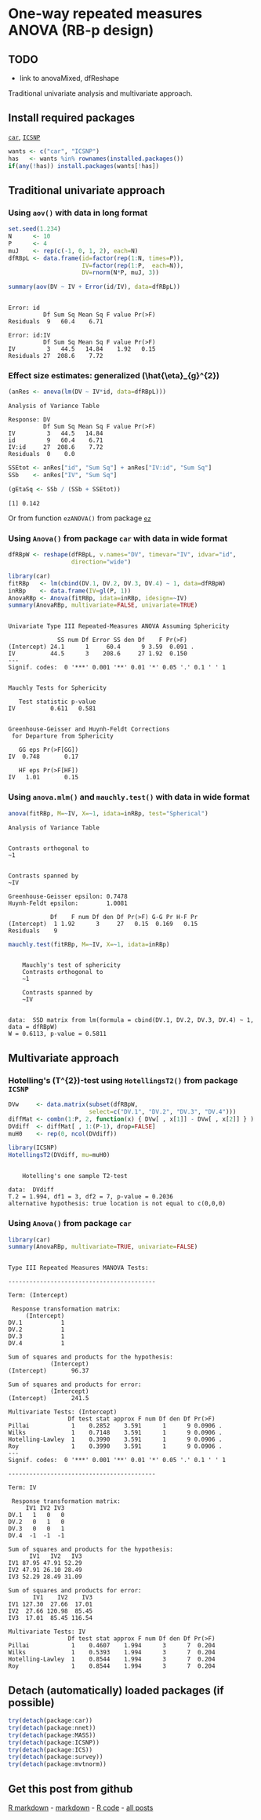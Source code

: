 One-way repeated measures ANOVA (RB-p design)
=========================

TODO
-------------------------

 - link to anovaMixed, dfReshape

Traditional univariate analysis and multivariate approach.

Install required packages
-------------------------

[`car`](http://cran.r-project.org/package=car), [`ICSNP`](http://cran.r-project.org/package=ICSNP)


```r
wants <- c("car", "ICSNP")
has   <- wants %in% rownames(installed.packages())
if(any(!has)) install.packages(wants[!has])
```


Traditional univariate approach
-------------------------

### Using `aov()` with data in long format


```r
set.seed(1.234)
N      <- 10
P      <- 4
muJ    <- rep(c(-1, 0, 1, 2), each=N)
dfRBpL <- data.frame(id=factor(rep(1:N, times=P)),
                     IV=factor(rep(1:P,  each=N)),
                     DV=rnorm(N*P, muJ, 3))
```



```r
summary(aov(DV ~ IV + Error(id/IV), data=dfRBpL))
```

```

Error: id
          Df Sum Sq Mean Sq F value Pr(>F)
Residuals  9   60.4    6.71               

Error: id:IV
          Df Sum Sq Mean Sq F value Pr(>F)
IV         3   44.5   14.84    1.92   0.15
Residuals 27  208.6    7.72               
```


### Effect size estimates: generalized \(\hat{\eta}_{g}^{2}\)


```r
(anRes <- anova(lm(DV ~ IV*id, data=dfRBpL)))
```

```
Analysis of Variance Table

Response: DV
          Df Sum Sq Mean Sq F value Pr(>F)
IV         3   44.5   14.84               
id         9   60.4    6.71               
IV:id     27  208.6    7.72               
Residuals  0    0.0                       
```



```r
SSEtot <- anRes["id", "Sum Sq"] + anRes["IV:id", "Sum Sq"]
SSb    <- anRes["IV", "Sum Sq"]
```



```r
(gEtaSq <- SSb / (SSb + SSEtot))
```

```
[1] 0.142
```


Or from function `ezANOVA()` from package [`ez`](http://cran.r-project.org/package=ez)

### Using `Anova()` from package `car` with data in wide format


```r
dfRBpW <- reshape(dfRBpL, v.names="DV", timevar="IV", idvar="id",
                  direction="wide")
```



```r
library(car)
fitRBp   <- lm(cbind(DV.1, DV.2, DV.3, DV.4) ~ 1, data=dfRBpW)
inRBp    <- data.frame(IV=gl(P, 1))
AnovaRBp <- Anova(fitRBp, idata=inRBp, idesign=~IV)
summary(AnovaRBp, multivariate=FALSE, univariate=TRUE)
```

```

Univariate Type III Repeated-Measures ANOVA Assuming Sphericity

              SS num Df Error SS den Df    F Pr(>F)  
(Intercept) 24.1      1     60.4      9 3.59  0.091 .
IV          44.5      3    208.6     27 1.92  0.150  
---
Signif. codes:  0 '***' 0.001 '**' 0.01 '*' 0.05 '.' 0.1 ' ' 1 


Mauchly Tests for Sphericity

   Test statistic p-value
IV          0.611   0.581


Greenhouse-Geisser and Huynh-Feldt Corrections
 for Departure from Sphericity

   GG eps Pr(>F[GG])
IV  0.748       0.17

   HF eps Pr(>F[HF])
IV   1.01       0.15
```


### Using `anova.mlm()` and `mauchly.test()` with data in wide format


```r
anova(fitRBp, M=~IV, X=~1, idata=inRBp, test="Spherical")
```

```
Analysis of Variance Table


Contrasts orthogonal to
~1


Contrasts spanned by
~IV

Greenhouse-Geisser epsilon: 0.7478
Huynh-Feldt epsilon:        1.0081

            Df    F num Df den Df Pr(>F) G-G Pr H-F Pr
(Intercept)  1 1.92      3     27   0.15  0.169   0.15
Residuals    9                                        
```



```r
mauchly.test(fitRBp, M=~IV, X=~1, idata=inRBp)
```

```

	Mauchly's test of sphericity
	Contrasts orthogonal to
	~1

	Contrasts spanned by
	~IV


data:  SSD matrix from lm(formula = cbind(DV.1, DV.2, DV.3, DV.4) ~ 1, data = dfRBpW) 
W = 0.6113, p-value = 0.5811

```


Multivariate approach
-------------------------

### Hotelling's \(T^{2}\)-test using `HotellingsT2()` from package `ICSNP`


```r
DVw     <- data.matrix(subset(dfRBpW,
                       select=c("DV.1", "DV.2", "DV.3", "DV.4")))
diffMat <- combn(1:P, 2, function(x) { DVw[ , x[1]] - DVw[ , x[2]] } )
DVdiff  <- diffMat[ , 1:(P-1), drop=FALSE]
muH0    <- rep(0, ncol(DVdiff))
```



```r
library(ICSNP)
HotellingsT2(DVdiff, mu=muH0)
```

```

	Hotelling's one sample T2-test

data:  DVdiff 
T.2 = 1.994, df1 = 3, df2 = 7, p-value = 0.2036
alternative hypothesis: true location is not equal to c(0,0,0) 

```


### Using `Anova()` from package `car`


```r
library(car)
summary(AnovaRBp, multivariate=TRUE, univariate=FALSE)
```

```

Type III Repeated Measures MANOVA Tests:

------------------------------------------
 
Term: (Intercept) 

 Response transformation matrix:
     (Intercept)
DV.1           1
DV.2           1
DV.3           1
DV.4           1

Sum of squares and products for the hypothesis:
            (Intercept)
(Intercept)       96.37

Sum of squares and products for error:
            (Intercept)
(Intercept)       241.5

Multivariate Tests: (Intercept)
                 Df test stat approx F num Df den Df Pr(>F)  
Pillai            1    0.2852    3.591      1      9 0.0906 .
Wilks             1    0.7148    3.591      1      9 0.0906 .
Hotelling-Lawley  1    0.3990    3.591      1      9 0.0906 .
Roy               1    0.3990    3.591      1      9 0.0906 .
---
Signif. codes:  0 '***' 0.001 '**' 0.01 '*' 0.05 '.' 0.1 ' ' 1 

------------------------------------------
 
Term: IV 

 Response transformation matrix:
     IV1 IV2 IV3
DV.1   1   0   0
DV.2   0   1   0
DV.3   0   0   1
DV.4  -1  -1  -1

Sum of squares and products for the hypothesis:
      IV1   IV2   IV3
IV1 87.95 47.91 52.29
IV2 47.91 26.10 28.49
IV3 52.29 28.49 31.09

Sum of squares and products for error:
       IV1    IV2    IV3
IV1 127.30  27.66  17.01
IV2  27.66 120.98  85.45
IV3  17.01  85.45 116.54

Multivariate Tests: IV
                 Df test stat approx F num Df den Df Pr(>F)
Pillai            1    0.4607    1.994      3      7  0.204
Wilks             1    0.5393    1.994      3      7  0.204
Hotelling-Lawley  1    0.8544    1.994      3      7  0.204
Roy               1    0.8544    1.994      3      7  0.204
```


Detach (automatically) loaded packages (if possible)
-------------------------


```r
try(detach(package:car))
try(detach(package:nnet))
try(detach(package:MASS))
try(detach(package:ICSNP))
try(detach(package:ICS))
try(detach(package:survey))
try(detach(package:mvtnorm))
```


Get this post from github
----------------------------------------------

[R markdown](https://github.com/dwoll/RExRepos/raw/master/Rmd/anovaRBp.Rmd) - [markdown](https://github.com/dwoll/RExRepos/raw/master/md/anovaRBp.md) - [R code](https://github.com/dwoll/RExRepos/raw/master/R/anovaRBp.R) - [all posts](https://github.com/dwoll/RExRepos)
